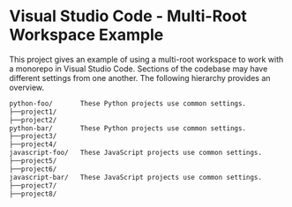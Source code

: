 # Visual Studio Code - Multi-Root Workspace Example

This project gives an example of using a multi-root workspace to work with a monorepo in Visual Studio Code. Sections of the codebase may have different settings from one another. The following hierarchy provides an overview.

```bash
python-foo/       These Python projects use common settings.
├──project1/
├──project2/
python-bar/       These Python projects use common settings.
├──project3/
├──project4/
javascript-foo/   These JavaScript projects use common settings.
├──project5/
├──project6/
javascript-bar/   These JavaScript projects use common settings.
├──project7/
├──project8/
```
